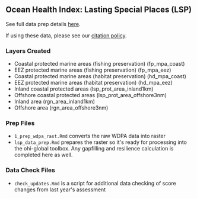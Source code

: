## Ocean Health Index: Lasting Special Places (LSP) 

See full data prep details [here](http://ohi-science.github.io/ohiprep_v2020/globalprep/lsp/v2020/lsp_data_prep.html).


If using these data, please see our [citation policy](http://ohi-science.org/citation-policy/).

### Layers Created

* Coastal protected marine areas (fishing preservation) (fp_mpa_coast)
* EEZ protected marine areas (fishing preservation) (fp_mpa_eez)
* Coastal protected marine areas (habitat preservation) (hd_mpa_coast)
* EEZ protected marine areas (habitat preservation) (hd_mpa_eez)
* Inland coastal protected areas (lsp_prot_area_inland1km)
* Offshore coastal protected areas (lsp_prot_area_offshore3nm)
* Inland area (rgn_area_inland1km)
* Offshore area (rgn_area_offshore3nm)

### Prep Files

* `1_prep_wdpa_rast.Rmd` converts the raw WDPA data into raster
* `lsp_data_prep.Rmd` prepares the raster so it's ready for processing into the ohi-global toolbox. Any gapfilling and resilience calculation is completed here as well.

### Data Check Files

* `check_updates.Rmd` is a script for additional data checking of score changes from last year's assessment
